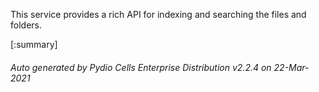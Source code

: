 






This service provides a rich API for indexing and searching the files and folders.

[:summary]

###### Auto generated by Pydio Cells Enterprise Distribution v2.2.4 on 22-Mar-2021
